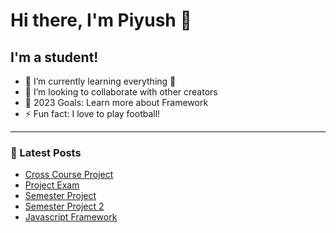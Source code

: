 # Hi there, I'm Piyush 👋 


## I'm a student!

- 🌱 I’m currently learning everything 🤣
- 👯 I’m looking to collaborate with other creators
- 🥅 2023 Goals: Learn more about Framework
- ⚡ Fun fact: I love to play football!

---

### 📕 Latest Posts

<!-- BLOG-POST-LIST:START -->
- [Cross Course Project](https://github.com/piyushsharma1209/Piyush-Sharma-Interaction-Design-CA)
- [Project Exam](https://github.com/Noroff-FEU-Assignments/project-exam-1-piyushsharma1209)
- [Semester Project](https://github.com/piyushsharma1209/Semester-project)
- [Semester Project 2](https://github.com/Noroff-FEU-Resits/semester-project-2-resit-piyushsharma1209)
- [Javascript Framework](https://github.com/piyushsharma1209/Piyo-shop-ca)
<!-- BLOG-POST-LIST:END -->


